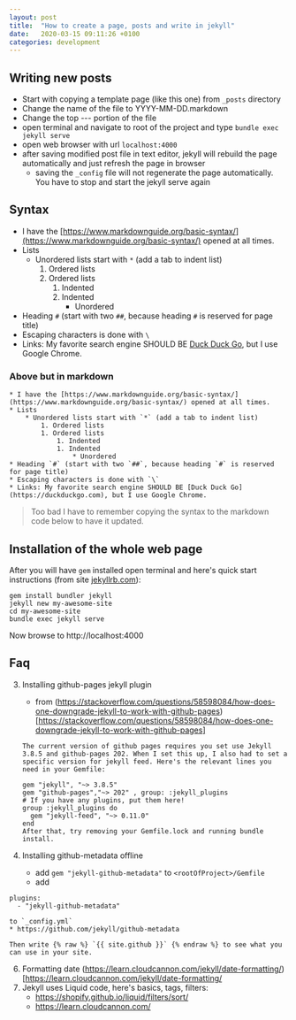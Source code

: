 ```yaml
---
layout: post
title:  "How to create a page, posts and write in jekyll"
date:   2020-03-15 09:11:26 +0100
categories: development
---
```

 
 
## Writing new posts

* Start with copying a template page (like this one) from `_posts` directory
* Change the name of the file to YYYY-MM-DD<pageTitle>.markdown
* Change the top \-\-\- portion of the file 
* open terminal and navigate to root of the project and type `bundle exec jekyll serve`
* open web browser with url `localhost:4000`
* after saving modified post file in text editor, jekyll will rebuild the page automatically and just refresh the page in browser
	* saving the `_config` file will not regenerate the page automatically. You have to stop and start the jekyll serve again

## Syntax
	
* I have the [https://www.markdownguide.org/basic-syntax/](https://www.markdownguide.org/basic-syntax/) opened at all times. 
* Lists
	* Unordered lists start with `*` (add a tab to indent list)
		1. Ordered lists
		1. Ordered lists
			1. Indented
			1. Indented
				* Unordered
* Heading `#` (start with two `##`, because heading `#` is reserved for page title)
* Escaping characters is done with `\`	
* Links: My favorite search engine SHOULD BE [Duck Duck Go](https://duckduckgo.com), but I use Google Chrome.


### Above but in markdown
```
* I have the [https://www.markdownguide.org/basic-syntax/](https://www.markdownguide.org/basic-syntax/) opened at all times. 
* Lists
	* Unordered lists start with `*` (add a tab to indent list)
		1. Ordered lists
		1. Ordered lists
			1. Indented
			1. Indented
				* Unordered
* Heading `#` (start with two `##`, because heading `#` is reserved for page title)
* Escaping characters is done with `\`	
* Links: My favorite search engine SHOULD BE [Duck Duck Go](https://duckduckgo.com), but I use Google Chrome.
```

> Too bad I have to remember copying the syntax to the markdown code below to have it updated.


## Installation of the whole web page

After you will have `gem` installed open terminal and here's quick start instructions (from site [jekyllrb.com](https://jekyllrb.com)):

```
gem install bundler jekyll
jekyll new my-awesome-site
cd my-awesome-site
bundle exec jekyll serve
```

Now browse to http://localhost:4000


## Faq

3. Installing github-pages jekyll plugin
	* from (https://stackoverflow.com/questions/58598084/how-does-one-downgrade-jekyll-to-work-with-github-pages)[https://stackoverflow.com/questions/58598084/how-does-one-downgrade-jekyll-to-work-with-github-pages]

	```
	The current version of github pages requires you set use Jekyll 3.8.5 and github-pages 202. When I set this up, I also had to set a specific version for jekyll feed. Here's the relevant lines you need in your Gemfile:

	gem "jekyll", "~> 3.8.5"
	gem "github-pages","~> 202" , group: :jekyll_plugins
	# If you have any plugins, put them here!
	group :jekyll_plugins do
	  gem "jekyll-feed", "~> 0.11.0"
	end
	After that, try removing your Gemfile.lock and running bundle install.
	```
5. Installing github-metadata offline
	* add `gem "jekyll-github-metadata"` to `<rootOfProject>/Gemfile`
	* add 
```
plugins: 
  - "jekyll-github-metadata"
``` 
	to `_config.yml`
	* https://github.com/jekyll/github-metadata
	
	Then write {% raw %} `{{ site.github }}` {% endraw %} to see what you can use in your site.
6. Formatting date (https://learn.cloudcannon.com/jekyll/date-formatting/)[https://learn.cloudcannon.com/jekyll/date-formatting/
7. Jekyll uses Liquid code, here's basics, tags, filters: 
	* https://shopify.github.io/liquid/filters/sort/
	* https://learn.cloudcannon.com/
